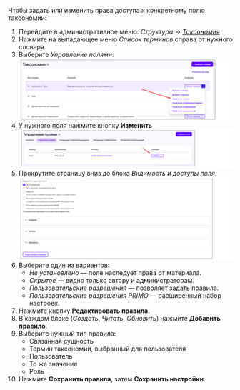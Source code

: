 Чтобы задать или изменить права доступа к конкретному полю таксономии:

1. Перейдите в административное меню: _Структура → [Таксономия](http://tw.ih.primo-rpa.ru/admin/structure/taxonomy)_
2. Нажмите на выпадающее меню _Список терминов_ справа от нужного словаря.
3. Выберите _Управление полями_:
   ![field_access_3.png](/.attachments/field_access_3-5300e1ac-0ed6-4089-af24-1e4ccf29ff21.png)
4. У нужного поля нажмите кнопку **Изменить**  
   ![field_access_1.png](/.attachments/field_access_1-d8186697-b6f6-41b8-82e0-a93104326041.png)
5. Прокрутите страницу вниз до блока _Видимость и доступы поля_.
   ![field_access_2.png](/.attachments/field_access_2-892e6f3f-a75c-4198-9386-3470e287b4ec.png)
6. Выберите один из вариантов:
   - _Не установлено_ — поле наследует права от материала.
   - _Скрытое_ — видно только автору и администраторам.
   - _Пользовательские разрешения_ — позволяет задать правила.
   - _Пользовательские разрешения PRIMO_ — расширенный набор настроек.
7. Нажмите кнопку **Редактировать правила**.
8. В каждом блоке (_Создать_, _Читать_, _Обновить_) нажмите **Добавить правило**.
9. Выберите нужный тип правила:
   - Связанная сущность
   - Термин таксономии, выбранный для пользователя
   - Пользователь
   - То же значение
   - Роль
10. Нажмите **Сохранить правила**, затем **Сохранить настройки**.